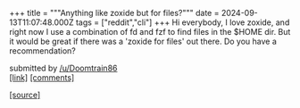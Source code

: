 +++
title = """Anything like zoxide but for files?"""
date = 2024-09-13T11:07:48.000Z
tags = ["reddit","cli"]
+++
Hi everybody, I love zoxide, and right now I use a combination of fd and fzf to find files in the $HOME dir. But it would be great if there was a 'zoxide for files' out there. Do you have a recommendation?

submitted by [/u/Doomtrain86](https://www.reddit.com/user/Doomtrain86)  
[\[link\]](https://www.reddit.com/r/commandline/comments/1ffs0rw/anything_like_zoxide_but_for_files/) [\[comments\]](https://www.reddit.com/r/commandline/comments/1ffs0rw/anything_like_zoxide_but_for_files/)

[[source]](https://www.reddit.com/r/commandline/comments/1ffs0rw/anything_like_zoxide_but_for_files/)
